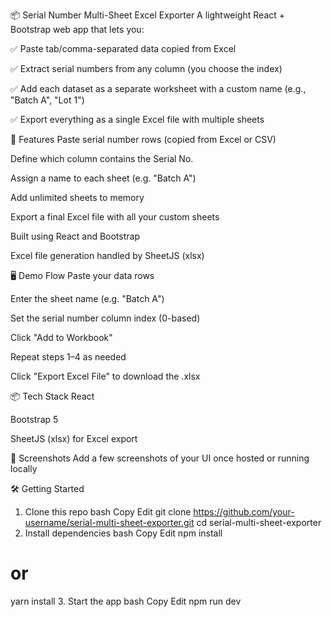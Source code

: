📦 Serial Number Multi-Sheet Excel Exporter
A lightweight React + Bootstrap web app that lets you:

✅ Paste tab/comma-separated data copied from Excel

✅ Extract serial numbers from any column (you choose the index)

✅ Add each dataset as a separate worksheet with a custom name (e.g., "Batch A", "Lot 1")

✅ Export everything as a single Excel file with multiple sheets

🚀 Features
Paste serial number rows (copied from Excel or CSV)

Define which column contains the Serial No.

Assign a name to each sheet (e.g. "Batch A")

Add unlimited sheets to memory

Export a final Excel file with all your custom sheets

Built using React and Bootstrap

Excel file generation handled by SheetJS (xlsx)

🖥️ Demo Flow
Paste your data rows

Enter the sheet name (e.g. "Batch A")

Set the serial number column index (0-based)

Click "Add to Workbook"

Repeat steps 1–4 as needed

Click "Export Excel File" to download the .xlsx

📦 Tech Stack
React

Bootstrap 5

SheetJS (xlsx) for Excel export

📸 Screenshots
Add a few screenshots of your UI once hosted or running locally

🛠️ Getting Started
1. Clone this repo
bash
Copy
Edit
git clone https://github.com/your-username/serial-multi-sheet-exporter.git
cd serial-multi-sheet-exporter
2. Install dependencies
bash
Copy
Edit
npm install
# or
yarn install
3. Start the app
bash
Copy
Edit
npm run dev
